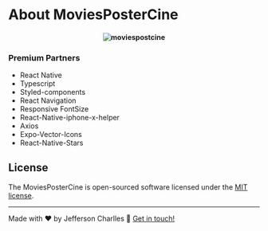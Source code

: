 

# About MoviesPosterCine

<h4 align="center">
  <img alt="moviespostcine" title="#moviespostcine" src="https://github.com/Jeffersoncharlles/moviespostcine/blob/main/screenshots/Anima%C3%A7%C3%A3o.gif" />
</h4>

<!-- ![](https://github.com/Jeffersoncharlles/moviespostcine/blob/main/screenshots/Group%201.png)
 -->

### Premium Partners

- React Native
- Typescript
- Styled-components
- React Navigation
- Responsive FontSize
- React-Native-iphone-x-helper
- Axios
- Expo-Vector-Icons
- React-Native-Stars

## License

The MoviesPosterCine is open-sourced software licensed under the [MIT license](LICENSE).

---

Made with ♥ by Jefferson Charlles :wave: [Get in touch!](https://www.linkedin.com/in/jeffersoncharlles/)

